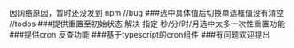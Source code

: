 
因网络原因，暂时还没发到 npm
//bug
###选中具体值后切换单选框值没有清空
//todos
###提供重置至初始状态 解决 指定 秒/分/时/月选中太多一次性重置功能
###提供cron 反查功能
###基于typescript的cron组件
###有问题欢迎提出
